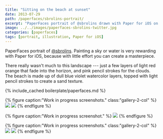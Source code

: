 ```yaml
---
title: "Sitting on the beach at sunset"
date: 2013-07-29
path: /paperfaces/sbrolins-portrait/
excerpt: "PaperFaces portrait of @sbrolins drawn with Paper for iOS on an iPad."
image: ../../images/paperfaces-sbrolins-twitter.jpg
categories: [paperfaces]
tags: [portrait, illustration, Paper for iOS]
---
```


PaperFaces portrait of [@sbrolins](https://twitter.com/sbrolins). Painting a sky or water is very rewarding with Paper for iOS, because with little effort you can create a masterpiece.

There really wasn't much to this landscape --- just a few layers of light red orange that fade into the horizon, and pink pencil strokes for the clouds. The beach is made up of dull blue violet watercolor layers, topped with light pencil strokes to create a sand texture.

{% include_cached boilerplate/paperfaces.md %}

{% figure caption:"Work in progress screenshots." class:"gallery-2-col" %}
[![](../../images/paperfaces-sbrolins-process-1-600.jpg)](../../images/paperfaces-sbrolins-process-1-lg.jpg)
[![](../../images/paperfaces-sbrolins-process-2-600.jpg)](../../images/paperfaces-sbrolins-process-2-lg.jpg)
{% endfigure %}

{% figure caption:"Work in progress screenshot." %}
[![](../../images/paperfaces-sbrolins-process-3-600.jpg)](../../images/paperfaces-sbrolins-process-3-lg.jpg)
{% endfigure %}

{% figure caption:"Work in progress screenshots." class:"gallery-2-col" %}
[![](../../images/paperfaces-sbrolins-process-4-600.jpg)](../../images/paperfaces-sbrolins-process-4-lg.jpg)
[![](../../images/paperfaces-sbrolins-process-5-600.jpg)](../../images/paperfaces-sbrolins-process-5-lg.jpg)
{% endfigure %}
